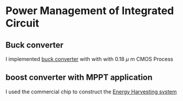 # Power Management of Integrated Circuit

## Buck converter
I implemented [buck converter](https://github.com/masseraze/Power-Management-of-Integrated-Circuit/tree/main/Buck%20converter) with with with 0.18 $\mu$ m CMOS Process

## boost converter with MPPT application
I used the commercial chip to construct the [Energy Harvesting system](https://github.com/masseraze/Energy-Harvesting-system)
